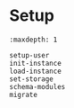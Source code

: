 # Setup

```{toctree}
:maxdepth: 1

setup-user
init-instance
load-instance
set-storage
schema-modules
migrate
```
